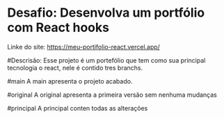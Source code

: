 # Desafio: Desenvolva um portfólio com React hooks

Linke do site: https://meu-portifolio-react.vercel.app/

#Descrisão:
Esse projeto é um portefólio que tem como sua principal tecnologia o react, nele é contido tres branchs.

#main
A main apresenta o projeto acabado.

#original
A original apresenta a primeira versão sem nenhuma mudanças

#principal
 A principal conten todas as alterações
